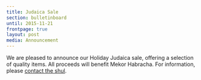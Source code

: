 ```yaml
---
title: Judaica Sale
section: bulletinboard
until: 2015-11-21
frontpage: true
layout: post
media: Announcement
---
```


We are pleased to announce our Holiday Judaica sale, offering a selection of quality items. All proceeds will benefit Mekor Habracha. For information, please [contact the shul](mailto:info@mekorhabracha.org).